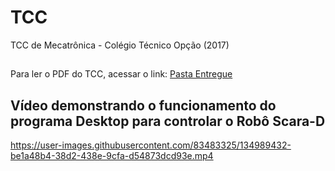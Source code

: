 # TCC
TCC de Mecatrônica - Colégio Técnico Opção (2017)
##
Para ler o PDF do TCC, acessar o link: [Pasta Entregue](https://github.com/gabref/TCC/blob/main/Pasta%20Entregue.pdf)

## Vídeo demonstrando o funcionamento do programa Desktop para controlar o Robô Scara-D



https://user-images.githubusercontent.com/83483325/134989432-be1a48b4-38d2-438e-9cfa-d54873dcd93e.mp4

